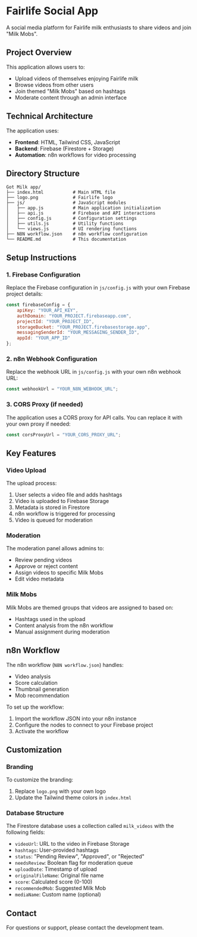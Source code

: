 # Fairlife Social App

A social media platform for Fairlife milk enthusiasts to share videos and join "Milk Mobs".

## Project Overview

This application allows users to:
- Upload videos of themselves enjoying Fairlife milk
- Browse videos from other users
- Join themed "Milk Mobs" based on hashtags
- Moderate content through an admin interface

## Technical Architecture

The application uses:
- **Frontend**: HTML, Tailwind CSS, JavaScript
- **Backend**: Firebase (Firestore + Storage)
- **Automation**: n8n workflows for video processing

## Directory Structure

```
Got Milk app/
├── index.html           # Main HTML file
├── logo.png             # Fairlife logo
├── js/                  # JavaScript modules
│   ├── app.js           # Main application initialization
│   ├── api.js           # Firebase and API interactions
│   ├── config.js        # Configuration settings
│   ├── utils.js         # Utility functions
│   └── views.js         # UI rendering functions
├── N8N workflow.json    # n8n workflow configuration
└── README.md            # This documentation
```

## Setup Instructions

### 1. Firebase Configuration

Replace the Firebase configuration in `js/config.js` with your own Firebase project details:

```javascript
const firebaseConfig = {
    apiKey: "YOUR_API_KEY",
    authDomain: "YOUR_PROJECT.firebaseapp.com",
    projectId: "YOUR_PROJECT_ID",
    storageBucket: "YOUR_PROJECT.firebasestorage.app",
    messagingSenderId: "YOUR_MESSAGING_SENDER_ID",
    appId: "YOUR_APP_ID"
};
```

### 2. n8n Webhook Configuration

Replace the webhook URL in `js/config.js` with your own n8n webhook URL:

```javascript
const webhookUrl = "YOUR_N8N_WEBHOOK_URL";
```

### 3. CORS Proxy (if needed)

The application uses a CORS proxy for API calls. You can replace it with your own proxy if needed:

```javascript
const corsProxyUrl = "YOUR_CORS_PROXY_URL";
```

## Key Features

### Video Upload

The upload process:
1. User selects a video file and adds hashtags
2. Video is uploaded to Firebase Storage
3. Metadata is stored in Firestore
4. n8n workflow is triggered for processing
5. Video is queued for moderation

### Moderation

The moderation panel allows admins to:
- Review pending videos
- Approve or reject content
- Assign videos to specific Milk Mobs
- Edit video metadata

### Milk Mobs

Milk Mobs are themed groups that videos are assigned to based on:
- Hashtags used in the upload
- Content analysis from the n8n workflow
- Manual assignment during moderation

## n8n Workflow

The n8n workflow (`N8N workflow.json`) handles:
- Video analysis
- Score calculation
- Thumbnail generation
- Mob recommendation

To set up the workflow:
1. Import the workflow JSON into your n8n instance
2. Configure the nodes to connect to your Firebase project
3. Activate the workflow

## Customization

### Branding

To customize the branding:
1. Replace `logo.png` with your own logo
2. Update the Tailwind theme colors in `index.html`

### Database Structure

The Firestore database uses a collection called `milk_videos` with the following fields:
- `videoUrl`: URL to the video in Firebase Storage
- `hashtags`: User-provided hashtags
- `status`: "Pending Review", "Approved", or "Rejected"
- `needsReview`: Boolean flag for moderation queue
- `uploadDate`: Timestamp of upload
- `originalFileName`: Original file name
- `score`: Calculated score (0-100)
- `recommendedMob`: Suggested Milk Mob
- `mediaName`: Custom name (optional)

## Contact

For questions or support, please contact the development team.
